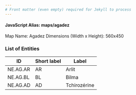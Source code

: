 ```yaml
---
# Front matter (even empty) required for Jekyll to process
---
```


#### JavaScript Alias: maps/agadez

Map Name: Agadez
Dimensions (Width x Height): 560x450

### List of Entities

| ID       | Short label | Label                   |
| -------- | ----------- | ----------------------- |
| NE.AG.AR|AR|Arlit |
| NE.AG.BL|BL|Bilma |
| NE.AG.AD|AD|Tchirozérine |
